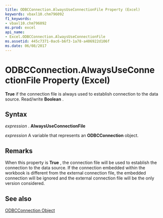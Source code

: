 ```yaml
---
title: ODBCConnection.AlwaysUseConnectionFile Property (Excel)
keywords: vbaxl10.chm796092
f1_keywords:
- vbaxl10.chm796092
ms.prod: excel
api_name:
- Excel.ODBCConnection.AlwaysUseConnectionFile
ms.assetid: 445c7371-0ac6-b6f3-1a78-a406922d106f
ms.date: 06/08/2017
---
```



# ODBCConnection.AlwaysUseConnectionFile Property (Excel)

 **True** if the connection file is always used to establish connection to the data source. Read/write **Boolean** .


## Syntax

 _expression_ . **AlwaysUseConnectionFile**

 _expression_ A variable that represents an **ODBCConnection** object.


## Remarks

When this property is  **True** , the connection file will be used to establish the connection to the data source. If the connection embedded within the workbook is different from the external connection file, the embedded connection will be ignored and the external connection file will be the only version considered.


## See also


[ODBCConnection Object](Excel.ODBCConnection.md)

